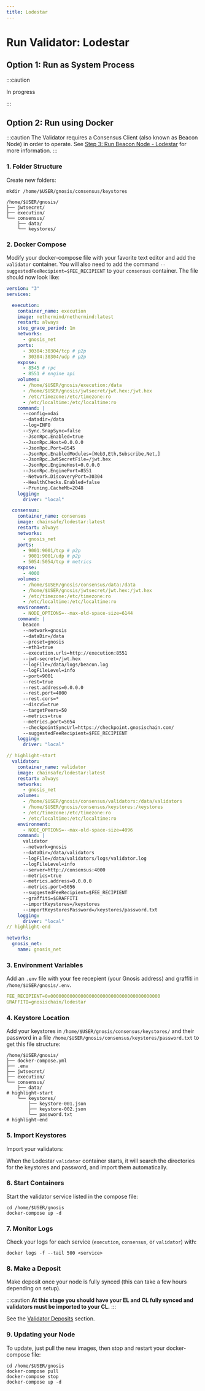 ```yaml
---
title: Lodestar
---
```


# Run Validator: Lodestar

## Option 1: Run as System Process

:::caution

In progress

:::

## Option 2: Run using Docker

:::caution
The Validator requires a Consensus Client (also known as Beacon Node) in order to operate. See [Step 3: Run Beacon Node - Lodestar](../../beacon/lodestar.md) for more information.
:::

### 1. Folder Structure

Create new folders:

```shell
mkdir /home/$USER/gnosis/consensus/keystores
```

```shell
/home/$USER/gnosis/
├── jwtsecret/
├── execution/
└── consensus/
    ├── data/
    └── keystores/
```

### 2. Docker Compose

Modify your docker-compose file with your favorite text editor and add the `validator` container. You will also need to add the command `--suggestedFeeRecipient=$FEE_RECIPIENT` to your `consensus` container. The file should now look like:

```yaml title="/home/$USER/gnosis/docker-compose.yml" showLineNumbers
version: "3"
services:

  execution:
    container_name: execution
    image: nethermind/nethermind:latest
    restart: always
    stop_grace_period: 1m
    networks:
      - gnosis_net
    ports:
      - 30304:30304/tcp # p2p
      - 30304:30304/udp # p2p
    expose:
      - 8545 # rpc
      - 8551 # engine api
    volumes:
      - /home/$USER/gnosis/execution:/data
      - /home/$USER/gnosis/jwtsecret/jwt.hex:/jwt.hex
      - /etc/timezone:/etc/timezone:ro
      - /etc/localtime:/etc/localtime:ro
    command: |
      --config=xdai
      --datadir=/data
      --log=INFO
      --Sync.SnapSync=false
      --JsonRpc.Enabled=true
      --JsonRpc.Host=0.0.0.0
      --JsonRpc.Port=8545
      --JsonRpc.EnabledModules=[Web3,Eth,Subscribe,Net,]
      --JsonRpc.JwtSecretFile=/jwt.hex
      --JsonRpc.EngineHost=0.0.0.0
      --JsonRpc.EnginePort=8551
      --Network.DiscoveryPort=30304
      --HealthChecks.Enabled=false
      --Pruning.CacheMb=2048
    logging:
      driver: "local"

  consensus:
    container_name: consensus
    image: chainsafe/lodestar:latest
    restart: always
    networks:
      - gnosis_net
    ports:
      - 9001:9001/tcp # p2p
      - 9001:9001/udp # p2p
      - 5054:5054/tcp # metrics
    expose:
      - 4000
    volumes:
      - /home/$USER/gnosis/consensus/data:/data
      - /home/$USER/gnosis/jwtsecret/jwt.hex:/jwt.hex
      - /etc/timezone:/etc/timezone:ro
      - /etc/localtime:/etc/localtime:ro
    environment:
      - NODE_OPTIONS=--max-old-space-size=6144
    command: |
      beacon
      --network=gnosis
      --dataDir=/data
      --preset=gnosis
      --eth1=true
      --execution.urls=http://execution:8551
      --jwt-secret=/jwt.hex
      --logFile=/data/logs/beacon.log
      --logFileLevel=info
      --port=9001
      --rest=true
      --rest.address=0.0.0.0
      --rest.port=4000
      --rest.cors=*
      --discv5=true
      --targetPeers=50
      --metrics=true
      --metrics.port=5054
      --checkpointSyncUrl=https://checkpoint.gnosischain.com/
      --suggestedFeeRecipient=$FEE_RECIPIENT
    logging:
      driver: "local"

// highlight-start
  validator:
    container_name: validator
    image: chainsafe/lodestar:latest
    restart: always
    networks:
      - gnosis_net
    volumes:
      - /home/$USER/gnosis/consensus/validators:/data/validators
      - /home/$USER/gnosis/consensus/keystores:/keystores
      - /etc/timezone:/etc/timezone:ro
      - /etc/localtime:/etc/localtime:ro
    environment:
      - NODE_OPTIONS=--max-old-space-size=4096
    command: |
      validator
      --network=gnosis
      --dataDir=/data/validators
      --logFile=/data/validators/logs/validator.log
      --logFileLevel=info
      --server=http://consensus:4000
      --metrics=true
      --metrics.address=0.0.0.0
      --metrics.port=5056
      --suggestedFeeRecipient=$FEE_RECIPIENT
      --graffiti=$GRAFFITI
      --importKeystores=/keystores
      --importKeystoresPassword=/keystores/password.txt
    logging:
      driver: "local"
// highlight-end

networks:
  gnosis_net:
    name: gnosis_net
```

### 3. Environment Variables

Add an `.env` file with your fee recepient (your Gnosis address) and graffiti in `/home/$USER/gnosis/.env`.

```yaml title="/home/$USER/gnosis/.env"
FEE_RECIPIENT=0x0000000000000000000000000000000000000000
GRAFFITI=gnosischain/lodestar
```


### 4. Keystore Location

Add your keystores in `/home/$USER/gnosis/consensus/keystores/` and their password in a file `/home/$USER/gnosis/consensus/keystores/password.txt` to get this file structure:

```shell
/home/$USER/gnosis/
├── docker-compose.yml
├── .env
├── jwtsecret/
├── execution/
└── consensus/
    ├── data/
# highlight-start
    └── keystores/
        ├── keystore-001.json
        ├── keystore-002.json
        └── password.txt
# highlight-end
```


### 5. Import Keystores

Import your validators:

When the Lodestar `validator` container starts, it will search the directories for the keystores and password, and import them automatically.


### 6. Start Containers

Start the validator service listed in the compose file:

```shell
cd /home/$USER/gnosis
docker-compose up -d
```


### 7. Monitor Logs

Check your logs for each service (`execution`, `consensus`, or `validator`) with:

```shell
docker logs -f --tail 500 <service>
```


### 8. Make a Deposit

Make deposit once your node is fully synced (this can take a few hours depending on setup).

:::caution
**At this stage you should have your EL and CL fully synced and validators must be imported to your CL.**
:::

See the [Validator Deposits](../deposit.md) section. 


### 9. Updating your Node

To update, just pull the new images, then stop and restart your docker-compose file:

```shell
cd /home/$USER/gnosis
docker-compose pull
docker-compose stop
docker-compose up -d
```
